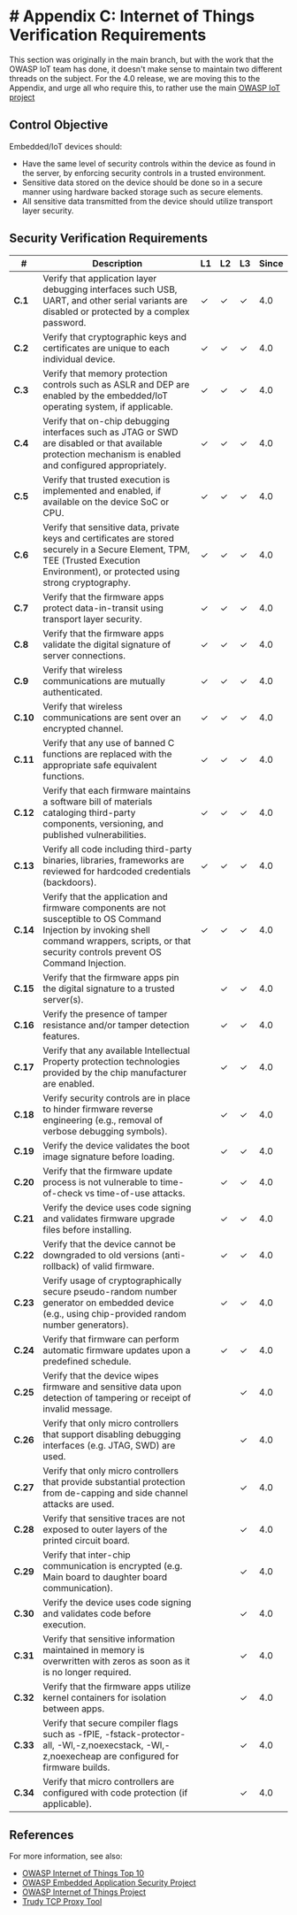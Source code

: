 # # Appendix C: Internet of Things Verification Requirements

This section was originally in the main branch, but with the work that the OWASP IoT team has done, it doesn't make sense to maintain two different threads on the subject. For the 4.0 release, we are moving this to the Appendix, and urge all who require this, to rather use the main [OWASP IoT project](https://www.owasp.org/index.php/OWASP_Internet_of_Things_Project)

## Control Objective

Embedded/IoT devices should:

* Have the same level of security controls within the device as found in the server, by enforcing security controls in a trusted environment.
* Sensitive data stored on the device should be done so in a secure manner using hardware backed storage such as secure elements.
* All sensitive data transmitted from the device should utilize transport layer security.

## Security Verification Requirements

| # | Description | L1 | L2 | L3 | Since |
| --- | --- | --- | --- | -- | -- |
| **C.1** | Verify that application layer debugging interfaces such USB, UART, and other serial variants are disabled or protected by a complex password. | ✓ | ✓ | ✓ | 4.0 |
| **C.2** | Verify that cryptographic keys and certificates are unique to each individual device. | ✓ | ✓ | ✓ | 4.0 |
| **C.3** | Verify that memory protection controls such as ASLR and DEP are enabled by the embedded/IoT operating system, if applicable. | ✓ | ✓ | ✓ | 4.0 |
| **C.4** | Verify that on-chip debugging interfaces such as JTAG or SWD are disabled or that available protection mechanism is enabled and configured appropriately. | ✓ | ✓ | ✓ | 4.0 |
| **C.5** | Verify that trusted execution is implemented and enabled, if available on the device SoC or CPU. | ✓ | ✓ | ✓ | 4.0 |
| **C.6** | Verify that sensitive data, private keys and certificates are stored securely in a Secure Element, TPM, TEE (Trusted Execution Environment), or protected using strong cryptography. | ✓ | ✓ | ✓ | 4.0 |
| **C.7** | Verify that the firmware apps protect data-in-transit using transport layer security. | ✓ | ✓ | ✓ | 4.0 |
| **C.8** | Verify that the firmware apps validate the digital signature of server connections. | ✓ | ✓ | ✓ | 4.0 |
| **C.9** | Verify that wireless communications are mutually authenticated. | ✓ | ✓ | ✓ | 4.0 |
| **C.10** | Verify that wireless communications are sent over an encrypted channel.  | ✓ | ✓ | ✓ | 4.0 |
| **C.11** | Verify that any use of banned C functions are replaced with the appropriate safe equivalent functions. | ✓ | ✓ | ✓ | 4.0 |
| **C.12** | Verify that each firmware maintains a software bill of materials cataloging third-party components, versioning, and published vulnerabilities. | ✓ | ✓ | ✓ | 4.0 |
| **C.13** | Verify all code including third-party binaries, libraries, frameworks are reviewed for hardcoded credentials (backdoors). | ✓ | ✓ | ✓ | 4.0 |
| **C.14** | Verify that the application and firmware components are not susceptible to OS Command Injection by invoking shell command wrappers, scripts, or that security controls prevent OS Command Injection. | ✓ | ✓ | ✓ | 4.0 |
| **C.15** | Verify that the firmware apps pin the digital signature to a trusted server(s). |  | ✓ | ✓ | 4.0 |
| **C.16** | Verify the presence of tamper resistance and/or tamper detection features. |  | ✓ | ✓ | 4.0 |
| **C.17** | Verify that any available Intellectual Property protection technologies provided by the chip manufacturer are enabled. |  | ✓ | ✓ | 4.0 |
| **C.18** | Verify security controls are in place to hinder firmware reverse engineering (e.g., removal of verbose debugging symbols). |  | ✓ | ✓ | 4.0 |
| **C.19** | Verify the device validates the boot image signature before loading. |  | ✓ | ✓ | 4.0 |
| **C.20** | Verify that the firmware update process is not vulnerable to time-of-check vs time-of-use attacks. |  | ✓ | ✓ | 4.0 |
| **C.21** | Verify the device uses code signing and validates firmware upgrade files before installing. |  | ✓ | ✓ | 4.0 |
| **C.22** | Verify that the device cannot be downgraded to old versions (anti-rollback) of valid firmware. |  | ✓ | ✓ | 4.0 |
| **C.23** | Verify usage of cryptographically secure pseudo-random number generator on embedded device (e.g., using chip-provided random number generators). |  | ✓ | ✓ | 4.0 |
| **C.24** | Verify that firmware can perform automatic firmware updates upon a predefined schedule. |  | ✓ | ✓ | 4.0 |
| **C.25** | Verify that the device wipes firmware and sensitive data upon detection of tampering or receipt of invalid message. |  |  | ✓ | 4.0 |
| **C.26** | Verify that only micro controllers that support disabling debugging interfaces (e.g. JTAG, SWD) are used. |  |  | ✓ | 4.0 |
| **C.27** | Verify that only micro controllers that provide substantial protection from de-capping and side channel attacks are used. |  |  | ✓ | 4.0 |
| **C.28** | Verify that sensitive traces are not exposed to outer layers of the printed circuit board. |  |  | ✓ | 4.0 |
| **C.29** | Verify that inter-chip communication is encrypted (e.g. Main board to daughter board communication). |  |  | ✓ | 4.0 |
| **C.30** | Verify the device uses code signing and validates code before execution. |  |  | ✓ | 4.0 |
| **C.31** | Verify that sensitive information maintained in memory is overwritten with zeros as soon as it is no longer required. |  |  | ✓ | 4.0 |
| **C.32** | Verify that the firmware apps utilize kernel containers for isolation between apps. |  |  | ✓ | 4.0 |
| **C.33** | Verify that secure compiler flags such as -fPIE, -fstack-protector-all, -Wl,-z,noexecstack, -Wl,-z,noexecheap are configured for firmware builds. |  |  | ✓ | 4.0 |
| **C.34** | Verify that micro controllers are configured with code protection (if applicable). |  |  | ✓ | 4.0 |

## References

For more information, see also:

* [OWASP Internet of Things Top 10](https://www.owasp.org/images/7/71/Internet_of_Things_Top_Ten_2014-OWASP.pdf)
* [OWASP Embedded Application Security Project](https://www.owasp.org/index.php/OWASP_Embedded_Application_Security)
* [OWASP Internet of Things Project](https://www.owasp.org/index.php/OWASP_Internet_of_Things_Project)
* [Trudy TCP Proxy Tool](https://github.com/praetorian-inc/trudy)
